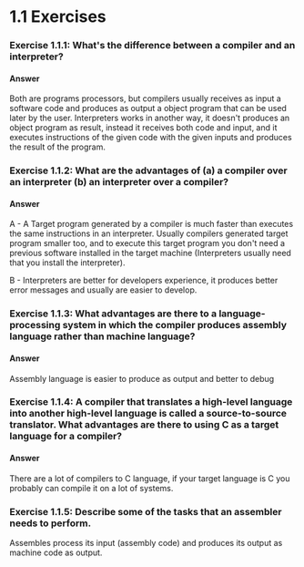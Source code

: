 # 1.1 Exercises

### Exercise 1.1.1: What's the difference between a compiler and an interpreter?

#### Answer

Both are programs processors, but compilers usually receives as input a software code and produces as output a object program that can be used later by the user. Interpreters works in another way, it doesn't produces an object program as result, instead it receives both code and input, and it executes instructions of the given code with the given inputs and produces the result of the program.

### Exercise 1.1.2: What are the advantages of (a) a compiler over an interpreter (b) an interpreter over a compiler?

#### Answer

A - A Target program generated by a compiler is much faster than executes the same instructions in an interpreter. Usually compilers generated target program smaller too, and to execute this target program you don't need a previous software installed in the target machine (Interpreters usually need that you install the interpreter).

B - Interpreters are better for developers experience, it produces better error messages and usually are easier to develop.

### Exercise 1.1.3: What advantages are there to a language-processing system in which the compiler produces assembly language rather than machine language?

#### Answer

Assembly language is easier to produce as output and better to debug

### Exercise 1.1.4: A compiler that translates a high-level language into another high-level language is called a source-to-source translator. What advantages are there to using C as a target language for a compiler?

#### Answer

There are a lot of compilers to C language, if your target language is C you probably can compile it on a lot of systems.

### Exercise 1.1.5: Describe some of the tasks that an assembler needs to perform.

Assembles process its input (assembly code) and produces its output as machine code as output.
